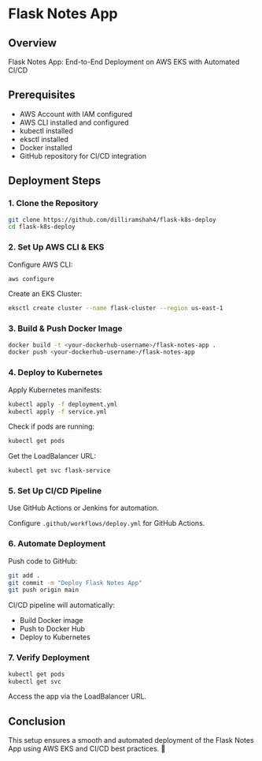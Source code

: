# Flask Notes App

## Overview

Flask Notes App: End-to-End Deployment on AWS EKS with Automated CI/CD

## Prerequisites

- AWS Account with IAM configured
- AWS CLI installed and configured
- kubectl installed
- eksctl installed
- Docker installed
- GitHub repository for CI/CD integration

## Deployment Steps

### 1. Clone the Repository
```sh
git clone https://github.com/dilliramshah4/flask-k8s-deploy
cd flask-k8s-deploy
```

### 2. Set Up AWS CLI & EKS

Configure AWS CLI:
```sh
aws configure
```

Create an EKS Cluster:
```sh
eksctl create cluster --name flask-cluster --region us-east-1
```

### 3. Build & Push Docker Image
```sh
docker build -t <your-dockerhub-username>/flask-notes-app .
docker push <your-dockerhub-username>/flask-notes-app
```

### 4. Deploy to Kubernetes

Apply Kubernetes manifests:
```sh
kubectl apply -f deployment.yml
kubectl apply -f service.yml
```

Check if pods are running:
```sh
kubectl get pods
```

Get the LoadBalancer URL:
```sh
kubectl get svc flask-service
```

### 5. Set Up CI/CD Pipeline

Use GitHub Actions or Jenkins for automation.

Configure `.github/workflows/deploy.yml` for GitHub Actions.

### 6. Automate Deployment

Push code to GitHub:
```sh
git add .
git commit -m "Deploy Flask Notes App"
git push origin main
```

CI/CD pipeline will automatically:
- Build Docker image
- Push to Docker Hub
- Deploy to Kubernetes

### 7. Verify Deployment
```sh
kubectl get pods
kubectl get svc
```

Access the app via the LoadBalancer URL.

## Conclusion

This setup ensures a smooth and automated deployment of the Flask Notes App using AWS EKS and CI/CD best practices. 🚀
